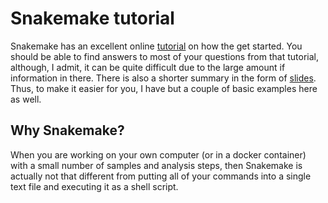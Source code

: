 # Snakemake tutorial
Snakemake has an excellent online [tutorial](https://snakemake.readthedocs.io/en/stable/tutorial/tutorial.html) on how the get started. You should be able to find answers to most of your questions from that tutorial, although, I admit, it can be quite difficult due to the large amount if information in there. There is also a shorter summary in the form of [slides](http://slides.com/johanneskoester/snakemake-tutorial-2016#/). Thus, to make it easier for you, I have but a couple of basic examples here as well.

## Why Snakemake?
When you are working on your own computer (or in a docker container) with a small number of samples and analysis steps, then Snakemake is actually not that different from putting all of your commands into a single text file and executing it as a shell script. 
<!--stackedit_data:
eyJoaXN0b3J5IjpbNDc5MzYyODYxXX0=
-->